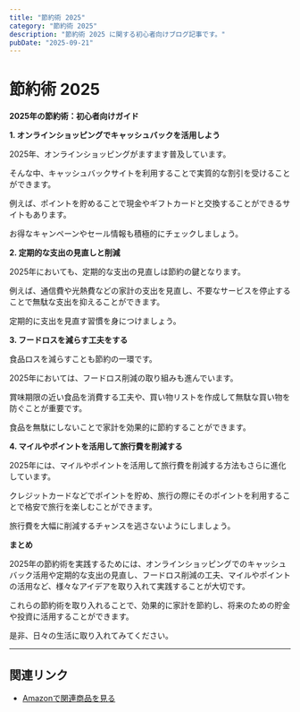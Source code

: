 ```yaml
---
title: "節約術 2025"
category: "節約術 2025"
description: "節約術 2025 に関する初心者向けブログ記事です。"
pubDate: "2025-09-21"
---
```


# 節約術 2025

**2025年の節約術：初心者向けガイド**

**1. オンラインショッピングでキャッシュバックを活用しよう**

2025年、オンラインショッピングがますます普及しています。

そんな中、キャッシュバックサイトを利用することで実質的な割引を受けることができます。

例えば、ポイントを貯めることで現金やギフトカードと交換することができるサイトもあります。

お得なキャンペーンやセール情報も積極的にチェックしましょう。



**2. 定期的な支出の見直しと削減**

2025年においても、定期的な支出の見直しは節約の鍵となります。

例えば、通信費や光熱費などの家計の支出を見直し、不要なサービスを停止することで無駄な支出を抑えることができます。

定期的に支出を見直す習慣を身につけましょう。



**3. フードロスを減らす工夫をする**

食品ロスを減らすことも節約の一環です。

2025年においては、フードロス削減の取り組みも進んでいます。

賞味期限の近い食品を消費する工夫や、買い物リストを作成して無駄な買い物を防ぐことが重要です。

食品を無駄にしないことで家計を効果的に節約することができます。



**4. マイルやポイントを活用して旅行費を削減する**

2025年には、マイルやポイントを活用して旅行費を削減する方法もさらに進化しています。

クレジットカードなどでポイントを貯め、旅行の際にそのポイントを利用することで格安で旅行を楽しむことができます。

旅行費を大幅に削減するチャンスを逃さないようにしましょう。



**まとめ**

2025年の節約術を実践するためには、オンラインショッピングでのキャッシュバック活用や定期的な支出の見直し、フードロス削減の工夫、マイルやポイントの活用など、様々なアイデアを取り入れて実践することが大切です。

これらの節約術を取り入れることで、効果的に家計を節約し、将来のための貯金や投資に活用することができます。

是非、日々の生活に取り入れてみてください。



---

## 関連リンク

- [Amazonで関連商品を見る](https://www.amazon.co.jp/s?k=%E7%AF%80%E7%B4%84%E8%A1%93+2025&tag=autowritehubai-22)
